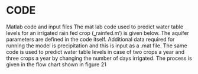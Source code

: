 # CODE
Matlab code and input files
The mat lab code used to predict water table levels for an irrigated rain fed crop
(‗rainfed.m‘) is given below. The aquifer parameters are defined in the code itself.
Additional data required for running the model is precipitation and this is input as a
.mat file. The same code is used to predict water table levels in case of two crops a
year and three crops a year by changing the number of days irrigated. The process is
given in the flow chart shown in figure 21
